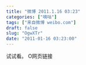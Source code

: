 ```yaml
---
title: "微博 2011.1.16 03:23"
categories: ["嘀咕"]
tags: ["来自微博 weibo.com"]
draft: false
slug: "OgwXTr"
date: "2011-01-16 03:23:00"
---
```


<p>试试看。 O网页链接 ​​​​</p>
